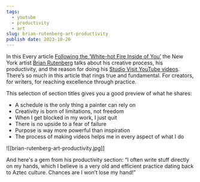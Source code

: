 ```yaml
---
tags:
  - youtube
  - productivity
  - art
slug: brian-rutenberg-art-productivity
publish date: 2023-10-26
---
```

In this Every article [Following the ‘White-hot Fire Inside of You’](https://every.to/superorganizers/following-the-white-hot-fire-inside-of-you) the New York artist [Brian Rutenberg](http://www.brianrutenbergart.com/) talks about his creative process, his productivity, and the reason for doing his [Studio Visit YouTube videos](https://www.youtube.com/@thomgains1727/videos). There’s so much in this article that rings true and fundamental. For creators, for writers, for reaching excellence through practice.

This selection of section titles gives you a good preview of what he shares:

- A schedule is the only thing a painter can rely on
- Creativity is born of limitations, not freedom
- When I get blocked in my work, I just quit
- There is no upside to a fear of failure
- Purpose is way more powerful than inspiration
- The process of making videos helps me in every aspect of what I do

![[brian-rutenberg-art-productivity.jpg]]

And here's a gem from his productivity section: “I often write stuff directly on my hands, which I believe is a very old and efficient practice dating back to Aztec culture. Chances are I won’t lose my hand!”